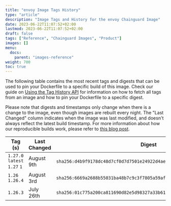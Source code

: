 ```yaml
---
title: "envoy Image Tags History"
type: "article"
description: "Image Tags and History for the envoy Chainguard Image"
date: 2023-06-22T11:07:52+02:00
lastmod: 2023-06-22T11:07:52+02:00
draft: false
tags: ["Reference", "Chainguard Images", "Product"]
images: []
menu:
  docs:
    parent: "images-reference"
weight: 700
toc: true
---
```


The following table contains the most recent tags and digests that can be used to pin your Dockerfile to a specific build of this image. Check our guide on [Using the Tag History API](/chainguard/chainguard-images/using-the-tag-history-api/) for information on how to fetch all tags from an image and how to pin your Dockerfile to a specific digest.

Please note that digests and timestamps only change when there is a change to the image, even though images are rebuilt every night. The "Last Changed" column indicates when the image was last modified, and doesn't always reflect the latest build timestamp. For more information about how our reproducible builds work, please refer to [this blog post](https://www.chainguard.dev/unchained/reproducing-chainguards-reproducible-image-builds).

| Tag (s)                       | Last Changed | Digest                                                                    |
|-------------------------------|--------------|---------------------------------------------------------------------------|
|  `1.27.0` `latest` `1.27` `1` | August 9th   | `sha256:d4b9f9178dc48d7cf0d7d7501e24922d4aeaeea9ff507460ac592aec14bbf825` |
|  `1.26` `1.26.4`              | August 3rd   | `sha256:6669a2688b55031ba48b7c9c3f7805a59af42d0f6e6fbfccf11ac78a08da7005` |
|  `1.26.3`                     | July 26th    | `sha256:01c775a200ca811690d82e5d98327a33b619949a8d05247f6f92497dc47a86b0` |
